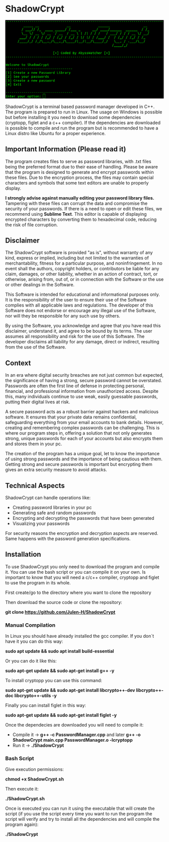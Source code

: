 # ShadowCrypt

<img src="Banner/shadowcryptbanner.png">

ShadowCrypt is a terminal based password manager developed in C++. The program is prepared to run in Linux. The usage on Windows is possible but before installing it you need to download some dependencies (cryptopp, figlet and a c++ compiler). If the dependencies are downloaded is possible to compile and run the program but is recommended to have a Linux distro like Ubuntu for a proper experience.

## Important Information (Please read it)

The program creates files to serve as password libraries, with .txt files being the preferred format due to their ease of handling. Please be aware that the program is designed to generate and encrypt passwords within these files. Due to the encryption process, the files may contain special characters and symbols that some text editors are unable to properly display.

<b>I strongly advise against manually editing your password library files.</b> Tampering with these files can corrupt the data and compromise the security of your passwords. If there is a need to open or edit these files, we recommend using <b>Sublime Text</b>. This editor is capable of displaying encrypted characters by converting them to hexadecimal code, reducing the risk of file corruption.

## Disclaimer

The ShadowCrypt software is provided "as is", without warranty of any kind, express or implied, including but not limited to the warranties of merchantability, fitness for a particular purpose, and noninfringement. In no event shall the authors, copyright holders, or contributors be liable for any claim, damages, or other liability, whether in an action of contract, tort, or otherwise, arising from, out of, or in connection with the Software or the use or other dealings in the Software.

This Software is intended for educational and informational purposes only. It is the responsibility of the user to ensure their use of the Software complies with all applicable laws and regulations. The developer of this Software does not endorse or encourage any illegal use of the Software, nor will they be responsible for any such use by others.

By using the Software, you acknowledge and agree that you have read this disclaimer, understand it, and agree to be bound by its terms. The user assumes all responsibility and risk for the use of this Software. The developer disclaims all liability for any damage, direct or indirect, resulting from the use of the Software.


## Context

In an era where digital security breaches are not just common but expected, the significance of having a strong, secure password cannot be overstated. Passwords are often the first line of defense in protecting personal, financial, and professional information from unauthorized access. Despite this, many individuals continue to use weak, easily guessable passwords, putting their digital lives at risk.

A secure password acts as a robust barrier against hackers and malicious software. It ensures that your private data remains confidential, safeguarding everything from your email accounts to bank details. However, creating and remembering complex passwords can be challenging. This is where our program steps in, offering a solution that not only generates strong, unique passwords for each of your accounts but also encrypts them and stores them in your pc.

The creation of the program has a unique goal, let to know the importance of using strong passwords and the importance of being cautious with them. Getting strong and secure passwords is important but encrypting them gives an extra security measure to avoid attacks.

## Technical Aspects

ShadowCrypt can handle operations like:
- Creating password libraries in your pc
- Generating safe and random passwords
- Encrypting and decrypting the passwords that have been generated
- Visualizing your passwords

For security reasons the encryption and decryption aspects are reserved. Same happens with the password generation specifications.

## Installation

To use ShadowCrypt you only need to download the program and compile it. You can use the bash script or you can compile it on your own. Is important to know that you will need a c/c++ compiler, cryptopp and figlet to use the program in its whole.

First create/go to the directory where you want to clone the repository

Then download the source code or clone the repository:

<b>git clone https://github.com/Julen-H/ShadowCrypt</b>

### Manual Compilation

In Linux you should have already installed the gcc compiler. If you don´t have it you can do this way:

<b>sudo apt update && sudo apt install build-essential</b>

Or you can do it like this:

<b>sudo apt-get update && sudo apt-get install g++ -y</b>

To install cryptopp you can use this command:

<b>sudo apt-get update && sudo apt-get install libcrypto++-dev libcrypto++-doc libcrypto++-utils -y</b>

Finally you can install figlet in this way:

<b>sudo apt-get update && sudo apt-get install figlet -y</b>

Once the dependecies are downloaded you will need to compile it:

- Compile it -> <b>g++ -c PasswordManager.cpp</b> and later <b>g++ -o ShadowCrypt main.cpp PasswordManager.o -lcryptopp</b>
- Run it -> <b>./ShadowCrypt</b>

### Bash Script

Give execution permissions:

<b>chmod +x ShadowCrypt.sh</b> 

Then execute it:

<b>./ShadowCrypt.sh</b>

Once is executed you can run it using the executable that will create the script (if you use the script every time you want to run the program the script will verify and try to install all the dependencies and will compile the program again):

<b>./ShadowCrypt</b>


